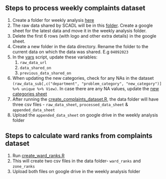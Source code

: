 
## Steps to process weekly complaints dataset

1. Create a folder for weekly analysis [here](https://drive.google.com/drive/folders/1hzE2N2INWBORahB7BVcPwdihEOTUr_Tn?usp=drive_link)
2. The raw data shared by SCADL will be in this [folder](https://drive.google.com/drive/folders/1GleIN63dNW5VqsRqWslEi0ozch_ydEu7?usp=drive_link). Create a google sheet for the latest data and move it in the weekly analysis folder. 
3. Delete the first 6 rows (with logo and other extra details) in the google sheet. 
4. Create a new folder in the data directory. Rename the folder to the current data on which the data was shared. E.g `04092023`
5. In the [vars](../scripts/vars.R) script, update these variables:
    1. `raw_data_url`
    2. `data_shared_on`
    3. `previous_data_shared_on`
6. When updating the new categories, check for any NAs in the dataset 
`(raw_data_sub[,c("department", "problem_category", "new_category")] %>% unique %>% View)`. In case there are any NA values, update the [new categories sheet](https://docs.google.com/spreadsheets/d/19LNgYOz4J3m41qP-3yNV_tJyWgW_vZLzqFeTYE8FhIo/edit#gid=563389144)
7. After running the [create_complaints_dataset.R](../scripts/create_complaints_dataset.R), the data folder will have three csv files - `raw_data_sheet`, `processed_data_sheet` & `appended_data_sheet`
8. Upload the `appended_data_sheet` on google drive in the weekly analysis folder

## Steps to calculate ward ranks from complaints dataset

1. Run [create_ward_ranks.R](../scripts/create_ward_ranks.R)
2. This will create two csv files in the data folder- `ward_ranks` and `zone_ranks`
3. Upload both files on google drive in the weekly analysis folder